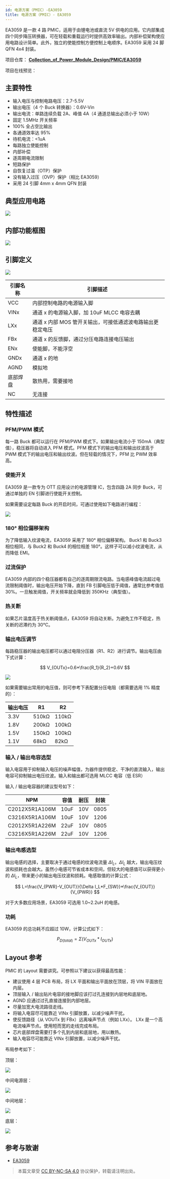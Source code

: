 ```yaml
---
id: 电源方案（PMIC）-EA3059
title: 电源方案（PMIC）- EA3059
---
```


EA3059 是一款 4 路 PMIC，适用于由锂电池或直流 5V 供电的应用。它内部集成四个同步降压转换器，可在轻载和重载运行时提供高效率输出。内部补偿架构使应用电路设计简单。此外，独立的使能控制方便控制上电顺序。EA3059 采用 24 脚 QFN 4x4 封装。

项目仓库： [**Collection_of_Power_Module_Design/PMIC/EA3059**](https://github.com/linyuxuanlin/Collection_of_Power_Module_Design/tree/main/PMIC/EA3059)

项目在线预览：

<div class="altium-iframe-viewer">
  <div
    class="altium-ecad-viewer"
    data-project-src="https://github.com/linyuxuanlin/Collection_of_Power_Module_Design/raw/main/PMIC/EA3059/EA3059_V0.2.zip"
  ></div>
</div>

## 主要特性

- 输入电压与控制电路电压：2.7-5.5V
- 输出电压（4 个 Buck 转换器）：0.6V-Vin
- 输出电流：单路连续负载 2A、峰值 4A（4 通道总输出必须小于 10W）
- 固定 1.5MHz 开关频率
- 100% 全占空比输出
- 各通道效率达 95%
- 待机电流：<1uA
- 每路独立使能控制
- 内部补偿
- 逐周期电流限制
- 短路保护
- 自恢复过温（OTP）保护
- 没有输入过压（OVP）保护（相比 EA3059）
- 采用 24 引脚 4mm x 4mm QFN 封装

## 典型应用电路

![](https://wiki-media-1253965369.cos.ap-guangzhou.myqcloud.com/img/20220420171841.png)

## 内部功能框图

![](https://wiki-media-1253965369.cos.ap-guangzhou.myqcloud.com/img/20220420171859.png)

## 引脚定义

![](https://wiki-media-1253965369.cos.ap-guangzhou.myqcloud.com/img/20220420171920.png)

| 引脚名称 | 引脚描述                                                   |
| -------- | ---------------------------------------------------------- |
| VCC      | 内部控制电路的电源输入脚                                   |
| VINx     | 通道 x 的电源输入脚，加 10uF MLCC 电容去耦                 |
| LXx      | 通道 x 内部 MOS 管开关输出，可接低通滤波电路输出更稳定电压 |
| FBx      | 通道 x 的反馈脚，通过分压电路连接电压输出                  |
| ENx      | 使能脚，不能浮空                                           |
| GNDx     | 通道 x 的地                                                |
| AGND     | 模拟地                                                     |
| 底部焊盘 | 散热用，需要接地                                           |
| NC       | 无连接                                                     |

## 特性描述

### PFM/PWM 模式

每一路 Buck 都可以运行在 PFM/PWM 模式下。如果输出电流小于 150mA（典型值），稳压器将自动进入 PFM 模式。PFM 模式下的输出电压和输出纹波高于 PWM 模式下的输出电压和输出纹波。但在轻载的情况下，PFM 比 PWM 效率高。

### 使能开关

EA3059 是一款专为 OTT 应用设计的电源管理 IC，包含四路 2A 同步 Buck，可通过单独的 EN 引脚进行使能开关控制。

如果需要设定每路 Buck 的开启时间，可通过使用如下电路进行编程：

![](https://wiki-media-1253965369.cos.ap-guangzhou.myqcloud.com/img/20220420172125.png)

### 180° 相位偏移架构

为了降低输入纹波电流，EA3059 采用了 180° 相位偏移架构。 Buck1 和 Buck3 相位相同，与 Buck2 和 Buck4 的相位相差 180°。这样子可以减小纹波电流，从而降低 EMI。

### 过流保护

EA3059 内部的四个稳压器都有自己的逐周期限流电路。当电感峰值电流超过电流限制阈值时，输出电压开始下降，直到 FB 引脚电压低于阈值，通常比参考值低 30%。一旦触发阈值，开关频率就会降低到 350KHz（典型值）。

### 热关断

如果芯片温度高于热关断阈值点，EA3059 将自动关断。为避免工作不稳定，热关断的迟滞约为 30°C。

### 输出电压调节

每路稳压器的输出电压都可以通过电阻分压器（R1、R2）进行调节。输出电压由下式计算：

$$
V_{OUTx}=0.6*\frac{R_1}{R_2}+0.6V
$$

![](https://wiki-media-1253965369.cos.ap-guangzhou.myqcloud.com/img/20220420172602.png)

如果需要输出常用的电压值，则可参考下表配置分压电阻（都需要选用 1% 精度的）：

| 输出电压 | R1    | R2    |
| -------- | ----- | ----- |
| 3.3V     | 510kΩ | 110kΩ |
| 1.8V     | 200kΩ | 100kΩ |
| 1.5V     | 150kΩ | 100kΩ |
| 1.1V     | 68kΩ  | 82kΩ  |

### 输入 / 输出电容选型

输入电容用于抑制输入电压的噪声幅值，为器件提供稳定、干净的直流输入，输出电容可抑制输出电压纹波。输入和输出都可选用 MLCC 电容（低 ESR）

输入 / 输出电容器的建议型号如下：

| NPM            | 容值 | 耐压 | 封装 |
| -------------- | ---- | ---- | ---- |
| C2012X5R1A106M | 10uF | 10V  | 0805 |
| C3216X5R1A106M | 10uF | 10V  | 1206 |
| C2012X5R1A226M | 22uF | 10V  | 0805 |
| C3216X5R1A226M | 22uF | 10V  | 1206 |

### 输出电感选型

输出电感的选择，主要取决于通过电感的纹波电流量 $\Delta I_L$。$\Delta I_L$ 越大，输出电压纹波和损耗也会越大。虽然小电感可节省成本和空间，但较大的电感值可以获得更小的 $\Delta I_L$，带来更小的输出电压纹波和损耗。电感取值的计算公式：

$$
L=\frac{V_{PWR}-V_{OUT}}{\Delta I_L*F_{SW}}*\frac{V_{OUT}}{V_{PWR}}
$$

对于大多数应用场景，EA3059 可选用 1.0~2.2uH 的电感。

### 功耗

EA3059 的总功耗不应超过 10W，计算公式如下：

$$
P_{D(total)}=\Sigma (V_{OUTx}*I_{OUTx})
$$

## Layout 参考

PMIC 的 Layout 需要讲究。可参照以下建议以获得最高性能：

- 建议使用 4 层 PCB 布局，将 LX 平面和输出平面放在顶层，将 VIN 平面放在内层。
- 顶层输入 / 输出贴片电容的接地脚应该打过孔连接到内层地和底层地。
- AGND 应通过过孔直接连接到内部地层。
- 尽量加宽大电流路径走线。
- 将输入电容尽可能靠近 VINx 引脚放置，以减少噪声干扰。
- 使反馈路径（从 VOUTx 到 FBx）远离噪声节点（例如 LXx）。 LXx 是一个高电流噪声节点。使用短而宽的走线完成布局。
- 芯片底部焊盘需要打多个孔到内层和底层地，用以散热。
- 输入电容尽可能靠近 VINx 引脚放置，以减少噪声干扰。

布局参考如下：

顶层：

![](https://wiki-media-1253965369.cos.ap-guangzhou.myqcloud.com/img/20220420175756.png)

中间电源层：

![](https://wiki-media-1253965369.cos.ap-guangzhou.myqcloud.com/img/20220420175833.png)

中间地层：

![](https://wiki-media-1253965369.cos.ap-guangzhou.myqcloud.com/img/20220420175851.png)

底层：

![](https://wiki-media-1253965369.cos.ap-guangzhou.myqcloud.com/img/20220420175906.png)

## 参考与致谢

- [EA3059](http://www.everanalog.com/ProductCN/ProductEA3059DetailInfoCN.aspx)

> 本篇文章受 [CC BY-NC-SA 4.0](https://creativecommons.org/licenses/by/4.0/deed.zh) 协议保护，转载请注明出处。
